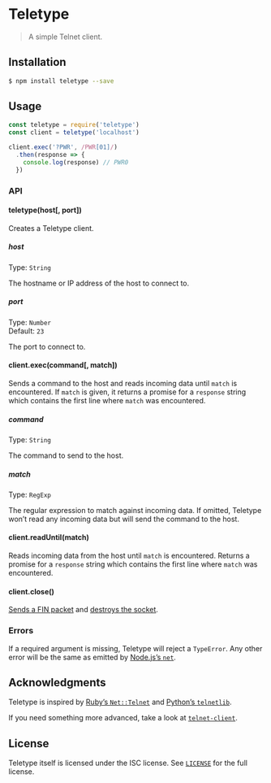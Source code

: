 # Teletype

> A simple Telnet client.

## Installation

```sh
$ npm install teletype --save
```

## Usage

```js
const teletype = require('teletype')
const client = teletype('localhost')

client.exec('?PWR', /PWR[01]/)
  .then(response => {
    console.log(response) // PWR0
  })
```

### API

#### teletype(host[, port])

Creates a Teletype client.

##### host

Type: `String`

The hostname or IP address of the host to connect to.

##### port

Type: `Number`  
Default: `23`

The port to connect to.

#### client.exec(command[, match])

Sends a command to the host and reads incoming data until `match` is
encountered. If `match` is given, it returns a promise for a `response` string
which contains the first line where `match` was encountered.

##### command

Type: `String`

The command to send to the host.

##### match

Type: `RegExp`

The regular expression to match against incoming data. If omitted, Teletype
won’t read any incoming data but will send the command to the host.

#### client.readUntil(match)

Reads incoming data from the host until `match` is encountered. Returns a
promise for a `response` string which contains the first line where `match`
was encountered.

#### client.close()

[Sends a FIN packet](https://nodejs.org/dist/latest-v6.x/docs/api/net.html#net_socket_end_data_encoding)
and
[destroys the socket](https://nodejs.org/dist/latest-v6.x/docs/api/net.html#net_socket_destroy_exception).

### Errors

If a required argument is missing, Teletype will reject a `TypeError`. Any
other error will be the same as emitted by
[Node.js’s `net`](https://nodejs.org/dist/latest-v6.x/docs/api/net.html#net_event_error_1).

## Acknowledgments

Teletype is inspired by [Ruby’s `Net::Telnet`](https://github.com/ruby/net-telnet)
and [Python’s `telnetlib`](https://docs.python.org/3.6/library/telnetlib.html).

If you need something more advanced, take a look at
[`telnet-client`](https://github.com/mkozjak/node-telnet-client).

## License

Teletype itself is licensed under the ISC license. See [`LICENSE`](./LICENSE)
for the full license.
